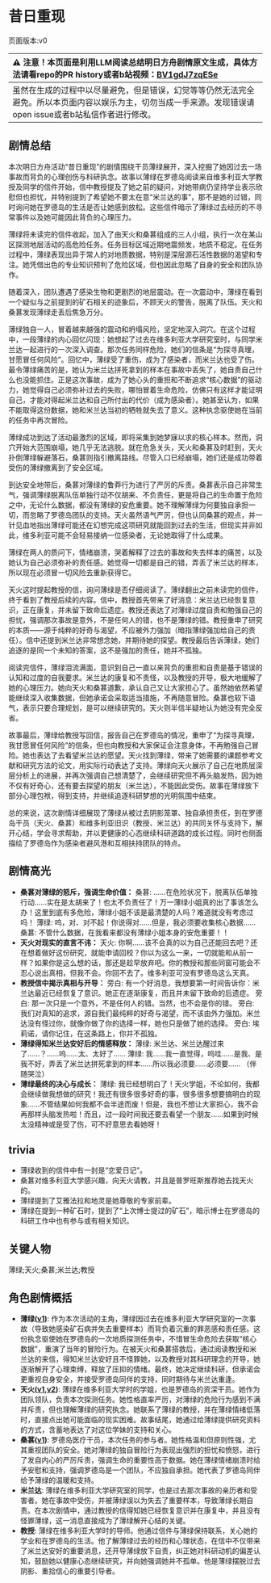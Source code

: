 # 昔日重现
页面版本:v0
 

| :warning: 注意！本页面是利用LLM阅读总结明日方舟剧情原文生成，具体方法请看repo的PR history或者b站视频：[BV1gdJ7zqESe](https://www.bilibili.com/video/BV1gdJ7zqESe/)         |
|:----------------------------|
| 虽然在生成的过程中以尽量避免，但是错误，幻觉等等仍然无法完全避免。所以本页面内容以娱乐为主，切勿当成一手来源。发现错误请open issue或者b站私信作者进行修改。|



## 剧情总结
本次明日方舟活动“昔日重现”的剧情围绕干员薄绿展开，深入挖掘了她因过去一场事故而背负的心理创伤与科研执念。故事以薄绿在罗德岛阅读来自维多利亚大学教授及同学的信件开始，信中教授提及了她之前的疑问，对她带病仍坚持学业表示欣慰但也担忧，并特别提到了希望她不要太在意“米兰达的事”，那不是她的过错，同时询问她在罗德岛的生活是否让她感到放松。这些信件暗示了薄绿过去经历的不寻常事件以及她可能因此背负的心理压力。

薄绿将未读完的信件收起，加入了由天火和桑葚组成的三人小组，执行一次在某山区探测地层活动的高危险任务。任务目标区域近期地震频发，地质不稳定。在任务过程中，薄绿表现出异于常人的对地质数据，特别是深层源石活性数据的渴望和专注。她凭借出色的专业知识预判了危险区域，但也因此忽略了自身的安全和团队协作。

随着深入，团队遭遇了感染生物和更剧烈的地层震动。在一次震动中，薄绿在看到一个疑似与之前提到的矿石相关的迹象后，不顾天火的警告，脱离了队伍。天火和桑葚发现薄绿走丢后焦急万分。

薄绿独自一人，冒着越来越强的震动和坍塌风险，坚定地深入洞穴。在这个过程中，一段薄绿的内心回忆闪现：她想起了过去在维多利亚大学研究室时，与同学米兰达一起进行的一次深入调查。那次任务同样危险，她们的信条是“为探寻真理，甘愿冒任何风险”。回忆中，薄绿受了重伤，成为了感染者，而米兰达也受了伤。最令薄绿痛苦的是，她认为米兰达拼死拿到的样本在事故中丢失了，她自责自己什么也没能抓住。正是这次事故，成为了她心头的重担和不断追求“核心数据”的驱动力，她觉得自己必须弥补过去的失败，哪怕冒着生命危险，仿佛只有这样才能证明自己，才能对得起米兰达和自己所付出的代价（成为感染者）。她甚至认为，如果不能取得这份数据，她和米兰达当初的牺牲就失去了意义。这种执念驱使她在当前的任务中再次冒险。

薄绿成功到达了活动最激烈的区域，即将采集到她梦寐以求的核心样本。然而，洞穴开始大范围崩塌，她几乎无法逃脱。就在危急关头，天火和桑葚及时赶到，天火扑倒薄绿躲避落石，桑葚则指引撤离路线。尽管入口已经崩塌，她们还是成功带着受伤的薄绿撤离到了安全区域。

到达安全地带后，桑葚对薄绿的鲁莽行为进行了严厉的斥责。桑葚表示自己非常生气，强调薄绿脱离队伍单独行动不仅胡来、不负责任，更是将自己的生命置于危险之中，无论什么数据，都没有薄绿的安危重要。她不理解薄绿为何要独自承担一切，而忽略了罗德岛团队的支持。天火虽然语气严厉，但也认同桑葚的观点，并一针见血地指出薄绿可能还在幻想完成这项研究就能回到过去的生活，但现实并非如此，维多利亚可能不会轻易接纳一位感染者，无论她取得了什么成果。

薄绿在两人的质问下，情绪崩溃，哭着解释了过去的事故和失去样本的痛苦，以及她认为自己必须弥补的责任感。她觉得一切都是自己的错，弄丢了米兰达的样本，所以现在必须冒一切风险去重新获得它。

天火这时提起教授的信，询问薄绿是否仔细阅读了。薄绿翻出之前未读完的信件，终于看到了教授后续的内容。信中，教授首先带来了好消息：米兰达已经恢复意识，正在康复，并未留下致命后遗症。教授还表达了对薄绿过度自责和勉强自己的担忧，强调那次事故是意外，不是任何人的错，也不是薄绿的错。教授重申了研究的本质——源于纯粹的好奇与渴望，不应被外力强加（暗指薄绿强加给自己的责任）。信中还提到米兰达非常想念她，并期待她的探望。教授最后告诉薄绿，她们追逐的是同一个未知的答案，这不是强加的责任，她并不孤独。

阅读完信件，薄绿泪流满面，意识到自己一直以来背负的重担和自责是基于错误的认知和过度的自我要求。米兰达的康复和不责怪，以及教授的开导，极大地缓解了她的心理压力。她向天火和桑葚道歉，承认自己又让大家担心了。虽然她依然希望能继续深入收集数据，但她承诺会采取适当措施，不再随意冒险。桑葚也软下语气，表示只要合理规划，是可以继续研究的。天火则半信半疑地认为她没有完全反省。

故事最后，薄绿给教授写回信，报告自己在罗德岛的情况，重申了“为探寻真理，我甘愿冒任何风险”的信条，但也向教授和大家保证会注意身体，不再勉强自己冒险。她也表达了去看望米兰达的愿望。天火找到薄绿，带来了她需要的课题参考文献和研究方法的论文，用实际行动表达了支持。薄绿向天火展示了自己在地质层深层分析上的进展，并再次强调自己想清楚了，会继续研究但不再头脑发热，因为她不仅有好奇心，还有要去探望的朋友（米兰达），不能因此受伤。故事在薄绿放下部分心理包袱，得到支持，并继续追逐科研梦想的光明氛围中结束。

总的来说，这次剧情详细展现了薄绿从被过去阴影笼罩、独自承担责任，到在罗德岛干员（天火、桑葚）和维多利亚旧识（教授、米兰达）的共同关怀与支持下，解开心结，学会寻求帮助，并以更健康的心态继续科研道路的成长过程。同时也侧面描绘了罗德岛作为感染者避风港和互相扶持团队的特点。
## 剧情高光
*   **桑葚对薄绿的怒斥，强调生命价值：**
    桑葚: ......在危险状况下，脱离队伍单独行动......实在是太胡来了！也太不负责任了！万一薄绿小姐真的出了事该怎么办！这里到底有多危险，薄绿小姐不该是最清楚的人吗？难道就没有考虑过吗！
    薄绿: 呜，对、对不起！你说得对......但是，我必须要收集核心数据......
    桑葚: 不管什么数据，在我看来都没有薄绿小姐本身的安危重要！！
*   **天火对现实的直言不讳：**
    天火: 你啊......该不会真的以为自己还能回去吧？还在想着做好这份研究，就能申请回校？你以为这么一来，一切就能和从前一样？如果你是这么想的话，那还是趁早放弃吧。你的教授和那些同窗可能会不忍心说出真相，但我不会。你回不去了。维多利亚可没有罗德岛这么天真。
*   **教授信中揭示真相与开导：**
    旁白: 有一个好消息，我想要第一时间告诉你：米兰达最近已经恢复了意识。她正在逐渐康复，而且并未留下致命的后遗症。
    旁白: 那一次只是一个意外，不是任何人的错。当然，也不会是你的错。
    旁白: 我们对真知的追求，源自我们最纯粹的好奇与渴望，而不该由外力强加。米兰达没有怪过你，就像你做了你的选择一样，她也只是做了她的选择。
    旁白: 埃莉诺，请你记住，在这条路上，你并不孤独。
*   **薄绿得知米兰达安好后的情感释放：**
    薄绿: 米兰达、米兰达醒过来了......？......呜......太、太好了......
    薄绿: 我......我一直觉得，呜哇......是我、是我不好，弄丢了米兰达拼死拿到的样本......所以我必须要......必须要......
    （伴随哭泣）
*   **薄绿最终的决心与成长：**
    薄绿: 我已经想明白了！天火学姐，不论如何，我都会继续做我想做的研究！我还有很多很多好奇的事，很多很多想要搞明白的现象......不管结果如何我都不会半途而废！但是，我也不想让大家担心，我不会再那样头脑发热啦！而且，过一段时间我还要去看望一个朋友......如果到时候太没精神或是受了伤，可不好意思去看她呀！
## trivia
*   薄绿收到的信件中有一封是“恋爱日记”。
*   桑葚对维多利亚大学感兴趣，向天火请教，并且是普罗旺斯推荐她去找天火的。
*   薄绿提到了艾雅法拉和地灵是她尊敬的专家前辈。
*   薄绿在提到一种矿石时，提到了“上次博士提过的矿石”，暗示博士在罗德岛的科研工作中也有参与或有相关知识。
## 关键人物
薄绿;天火;桑葚;米兰达;教授
## 角色剧情概括
-   **薄绿([v1](../chars/char_388_mint.md))**: 作为本次活动的主角，薄绿因过去在维多利亚大学研究室的一次事故（导致她感染矿石病并失去重要样本）而背负着沉重的罪恶感和责任感。这份执念驱使她在罗德岛的一次地质探测任务中，不惜冒生命危险去获取“核心数据”，重演了当年的冒险行为。在被天火和桑葚搭救后，通过阅读教授和米兰达的来信，得知米兰达安好且不怪罪她，以及教授对其科研理念的开导，她逐渐解开了心理束缚，释放了压抑的情绪。最终，她决定继续科研，但承诺会更重视自身安全，并接受罗德岛同伴的支持，同时期待与米兰达重逢。
-   **天火([v1](../chars/char_166_skfire.md),[v2](../char_v3/char_166_skfire.md))**: 薄绿在维多利亚大学时的学姐，也是罗德岛的资深干员。她作为团队领队，负责本次探测任务。她性格直率严厉，对薄绿的危险行为感到不满并斥责，但也理解薄绿的研究执念。她联系了薄绿的教授，并在薄绿情绪低落时，直接点出她可能面临的现实困难。故事结尾，她通过给薄绿提供研究资料的方式，含蓄地表达了对这位学妹的支持和关心。
-   **桑葚([v1](../chars/char_473_mberry.md))**: 罗德岛医疗干员，本次任务的参与者。她性格温和但原则性强，尤其重视团队的安全。她对薄绿的独自冒险行为表现出强烈的担忧和愤怒，进行了发自内心的严厉斥责，强调生命的重要性高于数据。她在薄绿情绪崩溃时给予安慰和支持，强调罗德岛是一个团队，不应独自承担。她代表了罗德岛同伴给予薄绿的温暖和支持。
-   **米兰达**: 薄绿在维多利亚大学研究室的同学，也是过去那次事故的亲历者和受害者。她在事故中受伤，并被薄绿误以为失去了重要样本，导致薄绿长期自责。在本次剧情中，通过教授的信得知她已经恢复意识并在康复中，并且没有怪罪薄绿，这一消息直接成为了薄绿解开心结的关键。
-   **教授**: 薄绿在维多利亚大学时的导师。他通过信件与薄绿保持联系，关心她的学业和在罗德岛的生活。他了解薄绿过去的经历和心理状态，在信中不仅带来了米兰达安好的重要消息，还开导薄绿放下自责，纠正她对科研动机的偏差认知，鼓励她以健康心态继续研究，并向她强调她并不孤单。他是薄绿摆脱过去阴影、重拾信心的重要引导者。